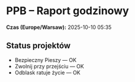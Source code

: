 # PPB – Raport godzinowy
**Czas (Europe/Warsaw):** 2025-10-10 05:35

## Status projektów
- Bezpieczny Pieszy — OK
- Zwolnij przy przejściu — OK
- Odblask ratuje życie — OK


